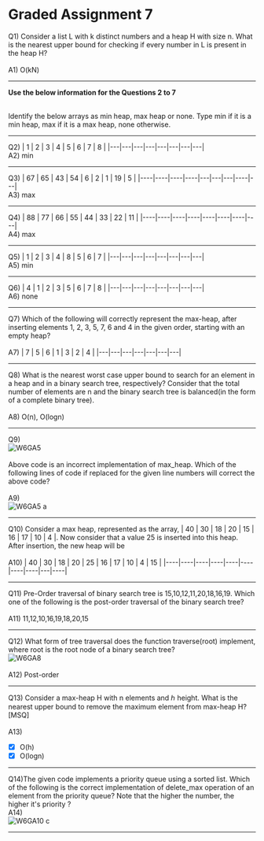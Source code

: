 # Graded Assignment 7

Q1)
Consider a list L with k distinct numbers and a heap H with size n. What is the nearest upper bound for checking if every number in L is present in the heap H?<br><br>
A1) O(kN)
__________________________________________________________________________________________________________________________
<b>Use the below information for the Questions 2 to 7</b><br></br>

Identify the below arrays as min heap, max heap or none. Type min if it is a min heap, max if it is a max heap, none otherwise.
__________________________________________________________________________________________________________________________
Q2) 
| 1 | 2 | 3 | 4 | 5 | 6 | 7 | 8 |
|---|---|---|---|---|---|---|---|
<br>
A2)
min

__________________________________________________________________________________________________________________________
Q3)
| 67 | 65 | 43 | 54 | 6 | 2 | 1 | 19 | 5 |
|----|----|----|----|---|---|---|----|---|
<br>
A3)
max

__________________________________________________________________________________________________________________________
Q4)
| 88 | 77 | 66 | 55 | 44 | 33 | 22 | 11 |
|----|----|----|----|----|----|----|----|
<br>
A4)
max

__________________________________________________________________________________________________________________________
Q5)
| 1 | 2 | 3 | 4 | 8 | 5 | 6 | 7 |
|---|---|---|---|---|---|---|---|
<br>
A5)
min

__________________________________________________________________________________________________________________________
Q6)
| 4 | 1 | 2 | 3 | 5 | 6 | 7 | 8 |
|---|---|---|---|---|---|---|---|
<br>
A6)
none

__________________________________________________________________________________________________________________________
Q7)
Which of the following will correctly represent the max-heap, after inserting elements 1, 2, 3, 5, 7, 6 and 4 in the given order, starting with an empty heap?
</br></br>
A7)
| 7 | 5 | 6 | 1 | 3 | 2 | 4 |
|---|---|---|---|---|---|---|

__________________________________________________________________________________________________________________________
Q8)
What is the nearest worst case upper bound to search for an element in a heap and in a binary search tree, respectively? Consider that the total number of elements are 
n and the binary search tree is balanced(in the form of a complete binary tree).
 </br></br>
A8)
O(n), O(logn)
__________________________________________________________________________________________________________________________
Q9)<br>
![W6GA5](https://github.com/NebulaTris/pdsa-iitm/assets/94922914/647b3c51-146f-4a42-9255-5440957a52a7)<br><br>
Above code is an incorrect implementation of max_heap. Which of the following lines of code if replaced for the given line numbers will correct the above code?
</br><br>
A9)<br>
![W6GA5 a](https://github.com/NebulaTris/pdsa-iitm/assets/94922914/bf083f82-5b3a-4344-b2b7-b86e29fd2c8b)

__________________________________________________________________________________________________________________________
Q10)
Consider a max heap, represented as the array, | 40 | 30 | 18 | 20 | 15 | 16 | 17 | 10 | 4 |. Now consider that a value 25 is inserted into this heap. After insertion, the new heap will be
</br></br>
A10)
| 40 | 30 | 18 | 20 | 25 | 16 | 17 | 10 | 4 | 15 |
|----|----|----|----|----|----|----|----|---|----|

__________________________________________________________________________________________________________________________
Q11)
Pre-Order traversal of binary search tree is 15,10,12,11,20,18,16,19. Which one of the following is the post-order traversal of the binary search tree?
 </br></br>
A11)
11,12,10,16,19,18,20,15
__________________________________________________________________________________________________________________________
Q12)
What form of tree traversal does the function traverse(root) implement, where root is the root node of a binary search tree?
 </br>
 ![W6GA8](https://github.com/NebulaTris/pdsa-iitm/assets/94922914/c83730d4-9980-42e5-b1cc-b5c0837fc635)
 </br></br>
A12)
Post-order
__________________________________________________________________________________________________________________________
Q13)
Consider a max-heap H with n elements and ℎ height. What is the nearest upper bound to remove the maximum element from max-heap H? [MSQ]
 </br></br>
A13)
- [x] O(h)
- [x] O(logn)
__________________________________________________________________________________________________________________________
Q14)The given code implements a priority queue using a sorted list. Which of the following is the correct implementation of delete_max operation of an element from the priority queue? Note that the higher the number, the higher it's priority ?
 </br>
A14)</br>
![W6GA10 c](https://github.com/NebulaTris/pdsa-iitm/assets/94922914/a78a5520-d16c-42e7-b614-d570222ca585)

__________________________________________________________________________________________________________________________
